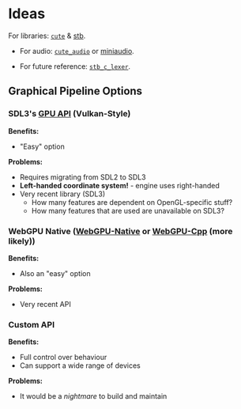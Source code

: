 # Ideas

For libraries: [`cute`](https://github.com/RandyGaul/cute_headers) & [stb](https://github.com/nothings/stb).

- For audio: [`cute_audio`](https://github.com/RandyGaul/cute_headers/blob/master/cute_sound.h) or [miniaudio](https://miniaud.io/).

- For future reference: [`stb_c_lexer`](https://github.com/nothings/stb/blob/master/stb_c_lexer.h).

## Graphical Pipeline Options

### SDL3's [GPU API](https://wiki.libsdl.org/SDL3/CategoryGPU) (Vulkan-Style)

**Benefits:**
- "Easy" option

**Problems:**
- Requires migrating from SDL2 to SDL3
- **Left-handed coordinate system!** - engine uses right-handed
- Very recent library (SDL3)
	- How many features are dependent on OpenGL-specific stuff?
	- How many features that are used are unavailable on SDL3?

### WebGPU Native ([WebGPU-Native](https://github.com/eliemichel/WebGPU-distribution) or [WebGPU-Cpp](https://github.com/eliemichel/WebGPU-Cpp) (more likely))

**Benefits:**
- Also an "easy" option

**Problems:**
- Very recent API

### Custom API

**Benefits:**
- Full control over behaviour
- Can support a wide range of devices

**Problems:**
- It would be a *nightmare* to build and maintain
